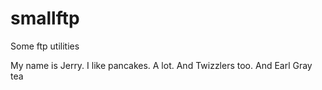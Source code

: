 # smallftp
Some ftp utilities

My name is Jerry. I like pancakes. A lot. And Twizzlers too.
And Earl Gray tea

